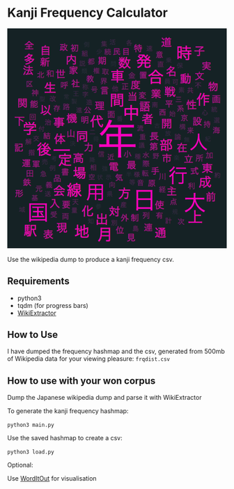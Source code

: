 # Kanji Frequency Calculator
![Visualisation](https://raw.githubusercontent.com/taixhi/kanji_frequency/master/Kanji%20Frequency.png)

Use the wikipedia dump to produce a kanji frequency csv.
## Requirements
* python3
* tqdm (for progress bars)
* [WikiExtractor](https://github.com/attardi/wikiextractor)

## How to Use
I have dumped the frequency hashmap and the csv, generated from 500mb of Wikipedia data for your viewing pleasure: `frqdist.csv	`
## How to use with your won corpus
Dump the Japanese wikipedia dump and parse it with WikiExtractor

To generate the kanji frequency hashmap:

`python3 main.py`

Use the saved hashmap to create a csv:

`python3 load.py`

Optional:

Use [WordItOut](https://worditout.com) for visualisation

